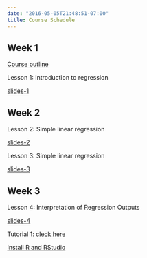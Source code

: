 ```yaml
---
date: "2016-05-05T21:48:51-07:00"
title: Course Schedule
---
```


## Week 1

[Course outline](/STA_506_2.0_LinearRegressionAnalysis_2020S1.pdf)

Lesson 1: Introduction to regression

[slides-1](/regression/regression1.html)

## Week 2

Lesson 2: Simple linear regression

[slides-2](/regression/regression2.html)

Lesson 3: Simple linear regression

[slides-3](/regression/regression3.html)

## Week 3

Lesson 4: Interpretation of Regression Outputs

[slides-4](/regression/regression4.html)

Tutorial 1: [cleck here](/Tutorial/tutorial_1.pdf)

[Install R and RStudio](https://r4fun.netlify.app/blog/topic1/)